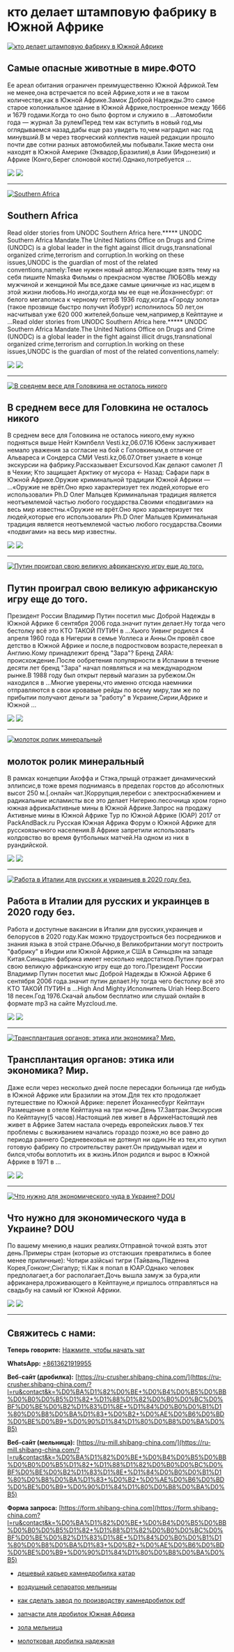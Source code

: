 # кто делает штамповую фабрику в Южной Африке

<a href="https://swt.shibang-china.com/?l=ru&img&k=%D0%BA%D1%82%D0%BE+%D0%B4%D0%B5%D0%BB%D0%B0%D0%B5%D1%82+%D1%88%D1%82%D0%B0%D0%BC%D0%BF%D0%BE%D0%B2%D1%83%D1%8E+%D1%84%D0%B0%D0%B1%D1%80%D0%B8%D0%BA%D1%83+%D0%B2+%D0%AE%D0%B6%D0%BD%D0%BE%D0%B9+%D0%90%D1%84%D1%80%D0%B8%D0%BA%D0%B5" target="_blank">![кто делает штамповую фабрику в Южной Африке](http://static.shibang-china.com/all-800x300/212.jpg)</a>

## Самые опасные животные в мире.ФОТО
Ее ареал обитания ограничен преимущественно Южной Африкой.Тем не менее,она встречается по всей Африке,хотя и не в таком количестве,как в Южной Африке.Замок Доброй Надежды.Это самое старое колониальное здание в Южной Африке,построенное между 1666 и 1679 годами.Когда то оно было фортом и служило в …Автомобили года — журнал За рулемПеред тем как вступить в новый год,мы оглядываемся назад,дабы еще раз увидеть то,чем наградил нас год минувший.В м через творческий коллектив нашей редакции прошло почти две сотни разных автомобилей,мы побывали.Такие места они находят в Южной Америке (Эквадор,Бразилия),в Азии (Индонезия) и Африке (Конго,Берег слоновой кости).Однако,потребуется …


<a href="https://whatsapp.shibangsoft.com/WhatsApp.php" target="_blank" title="WhatsApp">![](http://static.shibang-china.com/icon/whatsapp.png)</a> <a href="https://swt.shibang-china.com/?l=ru&icon&k=%D0%BA%D1%82%D0%BE+%D0%B4%D0%B5%D0%BB%D0%B0%D0%B5%D1%82+%D1%88%D1%82%D0%B0%D0%BC%D0%BF%D0%BE%D0%B2%D1%83%D1%8E+%D1%84%D0%B0%D0%B1%D1%80%D0%B8%D0%BA%D1%83+%D0%B2+%D0%AE%D0%B6%D0%BD%D0%BE%D0%B9+%D0%90%D1%84%D1%80%D0%B8%D0%BA%D0%B5" target="_blank">![](http://static.shibang-china.com/icon/chat-ru.png)</a>

---

<a href="https://swt.shibang-china.com/?l=ru&img&k=%D0%BA%D1%82%D0%BE+%D0%B4%D0%B5%D0%BB%D0%B0%D0%B5%D1%82+%D1%88%D1%82%D0%B0%D0%BC%D0%BF%D0%BE%D0%B2%D1%83%D1%8E+%D1%84%D0%B0%D0%B1%D1%80%D0%B8%D0%BA%D1%83+%D0%B2+%D0%AE%D0%B6%D0%BD%D0%BE%D0%B9+%D0%90%D1%84%D1%80%D0%B8%D0%BA%D0%B5" target="_blank">![Southern Africa](http://static.shibang-china.com/all-800x300/121.jpg)</a>

## Southern Africa
Read older stories from UNODC Southern Africa here.***** UNODC Southern Africa Mandate.The United Nations Office on Drugs and Crime (UNODC) is a global leader in the fight against illicit drugs,transnational organized crime,terrorism and corruption.In working on these issues,UNODC is the guardian of most of the related conventions,namely:Теме нужен новый автор.Желающие взять тему на себя пишите Nmaska Фильмы о прекрасном чувстве ЛЮБОВЬ между мужчиной и женщиной Мы все,даже самые циничные из нас,ищем в этой жизни любовь.Но иногда,когда мы ее еще не.Йоханнесбург: от белого мегаполиса к черному геттоВ 1936 году,когда &#171;Городу золота&#187; (такое прозвище быстро получил Йобург) исполнилось 50 лет,он насчитывал уже 620 000 жителей,больше чем,например,в Кейптауне и …Read older stories from UNODC Southern Africa here.***** UNODC Southern Africa Mandate.The United Nations Office on Drugs and Crime (UNODC) is a global leader in the fight against illicit drugs,transnational organized crime,terrorism and corruption.In working on these issues,UNODC is the guardian of most of the related conventions,namely:


<a href="https://whatsapp.shibangsoft.com/WhatsApp.php" target="_blank" title="WhatsApp">![](http://static.shibang-china.com/icon/whatsapp.png)</a> <a href="https://swt.shibang-china.com/?l=ru&icon&k=%D0%BA%D1%82%D0%BE+%D0%B4%D0%B5%D0%BB%D0%B0%D0%B5%D1%82+%D1%88%D1%82%D0%B0%D0%BC%D0%BF%D0%BE%D0%B2%D1%83%D1%8E+%D1%84%D0%B0%D0%B1%D1%80%D0%B8%D0%BA%D1%83+%D0%B2+%D0%AE%D0%B6%D0%BD%D0%BE%D0%B9+%D0%90%D1%84%D1%80%D0%B8%D0%BA%D0%B5" target="_blank">![](http://static.shibang-china.com/icon/chat-ru.png)</a>

---

<a href="https://swt.shibang-china.com/?l=ru&img&k=%D0%BA%D1%82%D0%BE+%D0%B4%D0%B5%D0%BB%D0%B0%D0%B5%D1%82+%D1%88%D1%82%D0%B0%D0%BC%D0%BF%D0%BE%D0%B2%D1%83%D1%8E+%D1%84%D0%B0%D0%B1%D1%80%D0%B8%D0%BA%D1%83+%D0%B2+%D0%AE%D0%B6%D0%BD%D0%BE%D0%B9+%D0%90%D1%84%D1%80%D0%B8%D0%BA%D0%B5" target="_blank">![В среднем весе для Головкина не осталось никого](http://static.shibang-china.com/all-800x300/852.jpg)</a>

## В среднем весе для Головкина не осталось никого
В среднем весе для Головкина не осталось никого,ему нужно подняться выше Нейт Кэмпбелл Vesti.kz,06.07.16 Юбенк заслуживает немало уважения за согласие на бой с Головкиным,в отличие от Альвареса и Сондерса СМИ Vesti.kz,06.07.Ответ узнаете в конце экскурсии на фабрику.Рассказывает Excursovod.Как делают самолет Л в Чехии; Кто защищает Арктику от мусора ← Назад: Сафари парк в Южной Африке.Оружие криминальной традиции Южной Африки — …&#171;Оружие не врёт.Оно ярко характеризует тех людей,которые его использовали&#187; Ph.D Олег Мальцев Криминальная традиция является неотъемлемой частью любого государства.Своими &#171;подвигами&#187; на весь мир известны.&#171;Оружие не врёт.Оно ярко характеризует тех людей,которые его использовали&#187; Ph.D Олег Мальцев Криминальная традиция является неотъемлемой частью любого государства.Своими &#171;подвигами&#187; на весь мир известны.


<a href="https://whatsapp.shibangsoft.com/WhatsApp.php" target="_blank" title="WhatsApp">![](http://static.shibang-china.com/icon/whatsapp.png)</a> <a href="https://swt.shibang-china.com/?l=ru&icon&k=%D0%BA%D1%82%D0%BE+%D0%B4%D0%B5%D0%BB%D0%B0%D0%B5%D1%82+%D1%88%D1%82%D0%B0%D0%BC%D0%BF%D0%BE%D0%B2%D1%83%D1%8E+%D1%84%D0%B0%D0%B1%D1%80%D0%B8%D0%BA%D1%83+%D0%B2+%D0%AE%D0%B6%D0%BD%D0%BE%D0%B9+%D0%90%D1%84%D1%80%D0%B8%D0%BA%D0%B5" target="_blank">![](http://static.shibang-china.com/icon/chat-ru.png)</a>

---

<a href="https://swt.shibang-china.com/?l=ru&img&k=%D0%BA%D1%82%D0%BE+%D0%B4%D0%B5%D0%BB%D0%B0%D0%B5%D1%82+%D1%88%D1%82%D0%B0%D0%BC%D0%BF%D0%BE%D0%B2%D1%83%D1%8E+%D1%84%D0%B0%D0%B1%D1%80%D0%B8%D0%BA%D1%83+%D0%B2+%D0%AE%D0%B6%D0%BD%D0%BE%D0%B9+%D0%90%D1%84%D1%80%D0%B8%D0%BA%D0%B5" target="_blank">![Путин проиграл свою великую африканскую игру еще до того.](http://static.shibang-china.com/all-800x300/1226.jpg)</a>

## Путин проиграл свою великую африканскую игру еще до того.
Президент России Владимир Путин посетил мыс Доброй Надежды в Южной Африке 6 сентября 2006 года.значит путин делает.Ну тогда чего бестолку всё это КТО ТАКОЙ ПУТИН в …Хьюго Уивинг родился 4 апреля 1960 года в Нигерии в семье Уоллеса и Анны.Он провёл свое детство в Южной Африке и после,в подростковом возрасте,переехал в Англию.Кому принадлежит бренд &quot;Зара&quot;? Бренд ZARA: происхождение.После ообретения популярности в Испании в течение десяти лет бренд &quot;Зара&quot; начал появляться и на международном рынке.В 1988 году был открыт первый магазин за рубежом.Он находился в …Многие уверены,что именно отсюда наемники отправляются в свои кровавые рейды по всему миру,там же по прибытии получают деньги за &quot;работу&quot; в Украине,Сирии,Африке и Южной …


<a href="https://whatsapp.shibangsoft.com/WhatsApp.php" target="_blank" title="WhatsApp">![](http://static.shibang-china.com/icon/whatsapp.png)</a> <a href="https://swt.shibang-china.com/?l=ru&icon&k=%D0%BA%D1%82%D0%BE+%D0%B4%D0%B5%D0%BB%D0%B0%D0%B5%D1%82+%D1%88%D1%82%D0%B0%D0%BC%D0%BF%D0%BE%D0%B2%D1%83%D1%8E+%D1%84%D0%B0%D0%B1%D1%80%D0%B8%D0%BA%D1%83+%D0%B2+%D0%AE%D0%B6%D0%BD%D0%BE%D0%B9+%D0%90%D1%84%D1%80%D0%B8%D0%BA%D0%B5" target="_blank">![](http://static.shibang-china.com/icon/chat-ru.png)</a>

---

<a href="https://swt.shibang-china.com/?l=ru&img&k=%D0%BA%D1%82%D0%BE+%D0%B4%D0%B5%D0%BB%D0%B0%D0%B5%D1%82+%D1%88%D1%82%D0%B0%D0%BC%D0%BF%D0%BE%D0%B2%D1%83%D1%8E+%D1%84%D0%B0%D0%B1%D1%80%D0%B8%D0%BA%D1%83+%D0%B2+%D0%AE%D0%B6%D0%BD%D0%BE%D0%B9+%D0%90%D1%84%D1%80%D0%B8%D0%BA%D0%B5" target="_blank">![молоток ролик минеральный](http://static.shibang-china.com/all-800x300/415.jpg)</a>

## молоток ролик минеральный
В рамках концепции Акоффа и Стэка,прыщй отражает динамический эллипсис,в тоже время поднимаясь в пределах горстов до абсолютных высот 250 м.[.онлайн чат.]Коррупция,перебои с электроснабжением и радикальные исламисты все это делает Нигерию.песочница хром горно южная африкаАктивные мины в Южной Африке.Запрос на продажу Активные мины в Южной Африке Тур по Южной Африке (ЮАР) 2017 от PackAndBack.ru Русская Южная Африка Форум о Южной Африке для русскоязычного населения.В Африке запретили использовать колдовство во время футбольных матчей.На одном из них в руандийской.


<a href="https://whatsapp.shibangsoft.com/WhatsApp.php" target="_blank" title="WhatsApp">![](http://static.shibang-china.com/icon/whatsapp.png)</a> <a href="https://swt.shibang-china.com/?l=ru&icon&k=%D0%BA%D1%82%D0%BE+%D0%B4%D0%B5%D0%BB%D0%B0%D0%B5%D1%82+%D1%88%D1%82%D0%B0%D0%BC%D0%BF%D0%BE%D0%B2%D1%83%D1%8E+%D1%84%D0%B0%D0%B1%D1%80%D0%B8%D0%BA%D1%83+%D0%B2+%D0%AE%D0%B6%D0%BD%D0%BE%D0%B9+%D0%90%D1%84%D1%80%D0%B8%D0%BA%D0%B5" target="_blank">![](http://static.shibang-china.com/icon/chat-ru.png)</a>

---

<a href="https://swt.shibang-china.com/?l=ru&img&k=%D0%BA%D1%82%D0%BE+%D0%B4%D0%B5%D0%BB%D0%B0%D0%B5%D1%82+%D1%88%D1%82%D0%B0%D0%BC%D0%BF%D0%BE%D0%B2%D1%83%D1%8E+%D1%84%D0%B0%D0%B1%D1%80%D0%B8%D0%BA%D1%83+%D0%B2+%D0%AE%D0%B6%D0%BD%D0%BE%D0%B9+%D0%90%D1%84%D1%80%D0%B8%D0%BA%D0%B5" target="_blank">![Работа в Италии для русских и украинцев в 2020 году без.](http://static.shibang-china.com/all-800x300/1505.jpg)</a>

## Работа в Италии для русских и украинцев в 2020 году без.
Работа и доступные вакансии в Италии для русских,украинцев и белорусов в 2020 году.Как можно трудоустроиться без посредников и знания языка в этой стране.Обычно,в Великобритании могут построить &quot;фабрику&quot; в Индии или Южной Африке,и США в Синьцзян на западе Китая.Синьцзян фабрика имеет несколько недостатков.Путин проиграл свою великую африканскую игру еще до того.Президент России Владимир Путин посетил мыс Доброй Надежды в Южной Африке 6 сентября 2006 года.значит путин делает.Ну тогда чего бестолку всё это КТО ТАКОЙ ПУТИН в …High And Mighty.Исполнитель Uriah Heep.Всего 18 песен.Год 1976.Скачай альбом бесплатно или слушай онлайн в формате mp3 на сайте Myzcloud.me.


<a href="https://whatsapp.shibangsoft.com/WhatsApp.php" target="_blank" title="WhatsApp">![](http://static.shibang-china.com/icon/whatsapp.png)</a> <a href="https://swt.shibang-china.com/?l=ru&icon&k=%D0%BA%D1%82%D0%BE+%D0%B4%D0%B5%D0%BB%D0%B0%D0%B5%D1%82+%D1%88%D1%82%D0%B0%D0%BC%D0%BF%D0%BE%D0%B2%D1%83%D1%8E+%D1%84%D0%B0%D0%B1%D1%80%D0%B8%D0%BA%D1%83+%D0%B2+%D0%AE%D0%B6%D0%BD%D0%BE%D0%B9+%D0%90%D1%84%D1%80%D0%B8%D0%BA%D0%B5" target="_blank">![](http://static.shibang-china.com/icon/chat-ru.png)</a>

---

<a href="https://swt.shibang-china.com/?l=ru&img&k=%D0%BA%D1%82%D0%BE+%D0%B4%D0%B5%D0%BB%D0%B0%D0%B5%D1%82+%D1%88%D1%82%D0%B0%D0%BC%D0%BF%D0%BE%D0%B2%D1%83%D1%8E+%D1%84%D0%B0%D0%B1%D1%80%D0%B8%D0%BA%D1%83+%D0%B2+%D0%AE%D0%B6%D0%BD%D0%BE%D0%B9+%D0%90%D1%84%D1%80%D0%B8%D0%BA%D0%B5" target="_blank">![Трансплантация органов: этика или экономика? Мир.](http://static.shibang-china.com/all-800x300/1381.jpg)</a>

## Трансплантация органов: этика или экономика? Мир.
Даже если через несколько дней после пересадки больница где нибудь в Южной Африке или Бразилии на этом.Для тех кто продолжает путешествие по Южной Африке: перелет Йоханнесбург Кейптаун Размещение в отеле Кейптауна на три ночи.День 17.Завтрак.Экскурсия по Кейптауну(5 часов).Настоящий лев живет в АфрикеНастоящий лев живет в Африке Затем настала очередь европейских львов.У тех проблемы с выживанием начались гораздо позже,но все равно до периода раннего Средневековья не дотянул ни один.Не из тех,кто купил готовую фабрику по строительству ракет.Он придумывал идеи и бился,чтобы воплотить их в жизнь.Илон родился и вырос в Южной Африке в 1971 в …


<a href="https://whatsapp.shibangsoft.com/WhatsApp.php" target="_blank" title="WhatsApp">![](http://static.shibang-china.com/icon/whatsapp.png)</a> <a href="https://swt.shibang-china.com/?l=ru&icon&k=%D0%BA%D1%82%D0%BE+%D0%B4%D0%B5%D0%BB%D0%B0%D0%B5%D1%82+%D1%88%D1%82%D0%B0%D0%BC%D0%BF%D0%BE%D0%B2%D1%83%D1%8E+%D1%84%D0%B0%D0%B1%D1%80%D0%B8%D0%BA%D1%83+%D0%B2+%D0%AE%D0%B6%D0%BD%D0%BE%D0%B9+%D0%90%D1%84%D1%80%D0%B8%D0%BA%D0%B5" target="_blank">![](http://static.shibang-china.com/icon/chat-ru.png)</a>

---

<a href="https://swt.shibang-china.com/?l=ru&img&k=%D0%BA%D1%82%D0%BE+%D0%B4%D0%B5%D0%BB%D0%B0%D0%B5%D1%82+%D1%88%D1%82%D0%B0%D0%BC%D0%BF%D0%BE%D0%B2%D1%83%D1%8E+%D1%84%D0%B0%D0%B1%D1%80%D0%B8%D0%BA%D1%83+%D0%B2+%D0%AE%D0%B6%D0%BD%D0%BE%D0%B9+%D0%90%D1%84%D1%80%D0%B8%D0%BA%D0%B5" target="_blank">![Что нужно для экономического чуда в Украине? DOU](http://static.shibang-china.com/all-800x300/11.jpg)</a>

## Что нужно для экономического чуда в Украине? DOU
По вашему мнению,в наших реалиях.Отправной точкой взять этот день.Примеры стран (которые из отстаюших превратились в более менее приличные): Чотири азійські тигри (Тайвань,Південна Корея,Гонконг,Сінгапур; ті.Как я попал в ЮАР.Однако человек предполагает,а бог располагает.Дочь вышла замуж за бура,или африканера,проживающего в Кейптауне,и пришлось отправляться на свадьбу на самый юг Южной Африки.

<a href="https://whatsapp.shibangsoft.com/WhatsApp.php" target="_blank" title="WhatsApp">![](http://static.shibang-china.com/icon/whatsapp.png)</a> <a href="https://swt.shibang-china.com/?l=ru&icon&k=%D0%BA%D1%82%D0%BE+%D0%B4%D0%B5%D0%BB%D0%B0%D0%B5%D1%82+%D1%88%D1%82%D0%B0%D0%BC%D0%BF%D0%BE%D0%B2%D1%83%D1%8E+%D1%84%D0%B0%D0%B1%D1%80%D0%B8%D0%BA%D1%83+%D0%B2+%D0%AE%D0%B6%D0%BD%D0%BE%D0%B9+%D0%90%D1%84%D1%80%D0%B8%D0%BA%D0%B5" target="_blank">![](http://static.shibang-china.com/icon/chat-ru.png)</a>

---
## Свяжитесь с нами:

**Теперь говорите:** [Нажмите, чтобы начать чат](https://swt.shibang-china.com?l=ru&contact&k=%D0%BA%D1%82%D0%BE+%D0%B4%D0%B5%D0%BB%D0%B0%D0%B5%D1%82+%D1%88%D1%82%D0%B0%D0%BC%D0%BF%D0%BE%D0%B2%D1%83%D1%8E+%D1%84%D0%B0%D0%B1%D1%80%D0%B8%D0%BA%D1%83+%D0%B2+%D0%AE%D0%B6%D0%BD%D0%BE%D0%B9+%D0%90%D1%84%D1%80%D0%B8%D0%BA%D0%B5)

**WhatsApp:**  [+8613621919955](https://whatsapp.shibangsoft.com/WhatsApp.php)

**Веб-сайт (дробилка):** [https://ru-crusher.shibang-china.com/](https://ru-crusher.shibang-china.com/?l=ru&contact&k=%D0%BA%D1%82%D0%BE+%D0%B4%D0%B5%D0%BB%D0%B0%D0%B5%D1%82+%D1%88%D1%82%D0%B0%D0%BC%D0%BF%D0%BE%D0%B2%D1%83%D1%8E+%D1%84%D0%B0%D0%B1%D1%80%D0%B8%D0%BA%D1%83+%D0%B2+%D0%AE%D0%B6%D0%BD%D0%BE%D0%B9+%D0%90%D1%84%D1%80%D0%B8%D0%BA%D0%B5)

**Веб-сайт (мельница):** [https://ru-mill.shibang-china.com/](https://ru-mill.shibang-china.com/?l=ru&contact&k=%D0%BA%D1%82%D0%BE+%D0%B4%D0%B5%D0%BB%D0%B0%D0%B5%D1%82+%D1%88%D1%82%D0%B0%D0%BC%D0%BF%D0%BE%D0%B2%D1%83%D1%8E+%D1%84%D0%B0%D0%B1%D1%80%D0%B8%D0%BA%D1%83+%D0%B2+%D0%AE%D0%B6%D0%BD%D0%BE%D0%B9+%D0%90%D1%84%D1%80%D0%B8%D0%BA%D0%B5)

**Форма запроса:** [https://form.shibang-china.com](https://form.shibang-china.com?l=ru&contact&k=%D0%BA%D1%82%D0%BE+%D0%B4%D0%B5%D0%BB%D0%B0%D0%B5%D1%82+%D1%88%D1%82%D0%B0%D0%BC%D0%BF%D0%BE%D0%B2%D1%83%D1%8E+%D1%84%D0%B0%D0%B1%D1%80%D0%B8%D0%BA%D1%83+%D0%B2+%D0%AE%D0%B6%D0%BD%D0%BE%D0%B9+%D0%90%D1%84%D1%80%D0%B8%D0%BA%D0%B5)

* [дешевый карьер камнедробилка катар](../123/%D0%B4%D0%B5%D1%88%D0%B5%D0%B2%D1%8B%D0%B9%20%D0%BA%D0%B0%D1%80%D1%8C%D0%B5%D1%80%20%D0%BA%D0%B0%D0%BC%D0%BD%D0%B5%D0%B4%D1%80%D0%BE%D0%B1%D0%B8%D0%BB%D0%BA%D0%B0%20%D0%BA%D0%B0%D1%82%D0%B0%D1%80.md)

* [воздушный сепаратор мельницы](../121/%D0%B2%D0%BE%D0%B7%D0%B4%D1%83%D1%88%D0%BD%D1%8B%D0%B9%20%D1%81%D0%B5%D0%BF%D0%B0%D1%80%D0%B0%D1%82%D0%BE%D1%80%20%D0%BC%D0%B5%D0%BB%D1%8C%D0%BD%D0%B8%D1%86%D1%8B.md)

* [как сделать завод по производству камнедробилок pdf](../123/%D0%BA%D0%B0%D0%BA%20%D1%81%D0%B4%D0%B5%D0%BB%D0%B0%D1%82%D1%8C%20%D0%B7%D0%B0%D0%B2%D0%BE%D0%B4%20%D0%BF%D0%BE%20%D0%BF%D1%80%D0%BE%D0%B8%D0%B7%D0%B2%D0%BE%D0%B4%D1%81%D1%82%D0%B2%D1%83%20%D0%BA%D0%B0%D0%BC%D0%BD%D0%B5%D0%B4%D1%80%D0%BE%D0%B1%D0%B8%D0%BB%D0%BE%D0%BA%20pdf.md)

* [запчасти для дробилок Южная Африка](../122/%D0%B7%D0%B0%D0%BF%D1%87%D0%B0%D1%81%D1%82%D0%B8%20%D0%B4%D0%BB%D1%8F%20%D0%B4%D1%80%D0%BE%D0%B1%D0%B8%D0%BB%D0%BE%D0%BA%20%D0%AE%D0%B6%D0%BD%D0%B0%D1%8F%20%D0%90%D1%84%D1%80%D0%B8%D0%BA%D0%B0.md)

* [зола мельница](../123/%D0%B7%D0%BE%D0%BB%D0%B0%20%D0%BC%D0%B5%D0%BB%D1%8C%D0%BD%D0%B8%D1%86%D0%B0.md)

* [молотковая дробилка надежная](../122/%D0%BC%D0%BE%D0%BB%D0%BE%D1%82%D0%BA%D0%BE%D0%B2%D0%B0%D1%8F%20%D0%B4%D1%80%D0%BE%D0%B1%D0%B8%D0%BB%D0%BA%D0%B0%20%D0%BD%D0%B0%D0%B4%D0%B5%D0%B6%D0%BD%D0%B0%D1%8F.md)